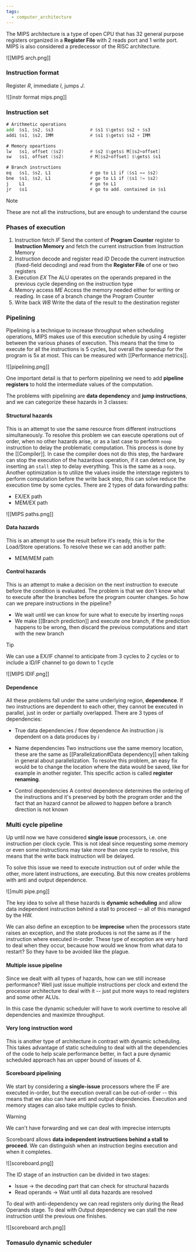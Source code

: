 ```yaml
---
tags:
  - computer_architecture
---
```

The MIPS architecture is a type of open CPU that has 32 general purpose registers organized in a **Register File** with 2 reads port and 1 write port. MIPS is also considered a predecessor of the RISC architecture.

![[MIPS arch.png]]

### Instruction format

Register $R$, immediate $I$, jumps $J$.

![[instr format mips.png]]
### Instruction set

```asm
# Arithmetic operations
add  $s1, $s2, $s3              # $s1 $\gets$ $s2 + $s3
addi $s1, $s2, IMM              # $s1 $\gets$ $s2 + IMM

# Memory opeartions
lw   $s1, offset ($s2)          # $s2 $\gets$ M[$s2+offset]
sw   $s1, offset ($s2)          # M[$s2+offset] $\gets$ $s1

# Branch instructions
eq   $s1, $s2, L1               # go to L1 if ($s1 == $s2)
bne  $s1, $s2, L1               # go to L1 if ($s1 != $s2)
j    L1                         # go to L1
jr   $s1                        # go to add. contained in $s1
```

>[!note]
>These are not all the instructions, but are enough to understand the course
### Phases of execution

1) Instruction fetch $IF$
	Send the content of **Program Counter** register to **Instruction Memory** and fetch the current instruction from Instruction Memory
2) Instruction decode and register read $ID$
	Decode the current instruction (fixed-field decoding) and read from the **Register File** of one or two registers 
3) Execution $EX$
	The ALU operates on the operands prepared in the previous cycle depending on the instruction type
4) Memory access $ME$
	Access the memory needed either for writing or reading. In case of a branch change the Program Counter
5) Write back $WB$
	Write the data of the result to the destination register
### Pipelining

Pipelining is a technique to increase throughput when scheduling operations, MIPS makes use of this execution schedule by using 4 register between the various phases of execution. This means that the time to execute for all the instructions is 5 cycles, but overall the speedup for the program is 5x at most. This can be measured with [[Performance metrics]].

![[pipelining.png]]

One important detail is that to perform pipelining we need to add **pipeline registers** to hold the intermediate values of the computation.

The problems with pipelining are **data dependency** and **jump instructions**, and we can categorize these hazards in 3 classes:
#### Structural hazards

This is an attempt to use the same resource from different instructions simultaneously. To resolve this problem we can execute operations out of order, when no other hazards arise, or as a last case to perform `noop` instruction to delay the problematic computation. This process is done by the [[Compiler]]. In case the compiler does not do this step, the hardware can stop the execution of the hazardous operation, if it can detect one, by inserting an `stall` step to delay everything. This is the same as a `noop`. Another optimization is to utilize the values inside the interstage registers to perform computation before the write back step, this can solve reduce the execution time by some cycles. There are 2 types of data forwarding paths:
- EX/EX path
- MEM/EX path

![[MIPS paths.png]]
#### Data hazards

This is an attempt to use the result before it's ready, this is for the Load/Store operations. To resolve these we can add another path:
- MEM/MEM path
#### Control hazards

This is an attempt to make a decision on the next instruction to execute before the condition is evaluated. The problem is that we don't know what to execute after the branches before the program counter changes. So how can we prepare instructions in the pipeline? 
-  We wait until we can know for sure what to execute by inserting `noop`s
- We make [[Branch prediction]] and execute one branch, if the prediction happens to be wrong, then discard the previous computations and start with the new branch

>[!tip]
>We can use a EX/IF channel to anticipate from $3$ cycles to $2$ cycles or to include a ID/IF channel to go down to $1$ cycle
>
![[MIPS IDIF.png]]
#### Dependence

All these problems fall under the same underlying region, **dependence**. If two instructions are dependent to each other, they cannot be executed in parallel, just in order or partially overlapped. There are 3 types of dependencies:
- True data dependencies / flow dependence
	An instruction $j$ is dependent on a data produces by $i$

- Name dependencies 
	Two instructions use the same memory location, these are the same as [[Parallelization#Data dependency]] when talking in general about parallelization. To resolve this problem, an easy fix would be to change the location where the data would be saved, like for example in another register. This specific action is called **register renaming**.

- Control dependencies
	A control dependence determines the ordering of the instructions and it's preserved by both the program order and the fact that an hazard cannot be allowed to happen before a branch direction is not known

### Multi cycle pipeline

Up until now we have considered **single issue** processors, i.e. one instruction per clock cycle. This is not ideal since requesting some memory or even some instructions may take more than one cycle to resolve, this means that the write back instruction will be delayed.  

To solve this issue we need to execute instruction out of order while the other, more latent instructions, are executing. But this now creates problems with anti and output dependence.

![[multi pipe.png]]

The key idea to solve all these hazards is **dynamic scheduling** and allow data independent instruction behind a stall to proceed -- all of this managed by the HW.

We can also define an exception to be **imprecise** when the processors state raises an exception, and the state produces is not the same as if the instruction where executed in-order. These type of exception are very hard to deal when they occur, because how would we know from what data to restart? So they have to be avoided like the plague.
#### Multiple issue pipeline

Since we dealt with all types of hazards, how can we still increase performance? Well just issue multiple instructions per clock and extend the processor architecture to deal with it -- just put more ways to read registers and some other ALUs.

In this case the dynamic scheduler will have to work overtime to resolve all dependencies and maximize throughput.
#### Very long instruction word

This is another type of architecture in contrast with dynamic scheduling. This takes advantage of static scheduling to deal with all the dependencies of the code to help scale performance better, in fact a pure dynamic scheduled approach has an upper bound of issues of 4. 
#### Scoreboard pipelining

We start by considering a **single-issue** processors where the IF are executed in-order, but the execution overall can be out-of-order -- this means that we also can have anti and output dependencies. Execution and memory stages can also take multiple cycles to finish.

>[!warning]
>We can't have forwarding and we can deal with imprecise interrupts

Scoreboard allows **data independent instructions behind a stall to proceed**. We can distinguish when an instruction begins execution and when it completes. 

![[scoreboard.png]]

The ID stage of an instruction can be divided in two stages:
- Issue $\to$ the decoding part that can check for structural hazards
- Read operands $\to$ Wait until all data hazards are resolved

To deal with anti-dependency we can read registers only during the Read Operands stage. To deal with Output dependency we can stall the new instruction until the previous one finishes.

![[scoreboard arch.png]]
### Tomasulo dynamic scheduler

